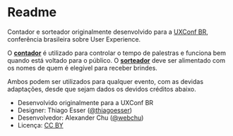 # Readme

Contador e sorteador originalmente desenvolvido para a [UXConf BR](http://www.uxconf.com.br), conferência brasileira sobre User Experience. 

O [**contador**](https://thiagoesser.github.io/uxconf/countdown.html) é utilizado para controlar o tempo de palestras e funciona bem quando está voltado para o público. O [**sorteador**](https://thiagoesser.github.io/uxconf/random.html) deve ser alimentado com os nomes de quem é elegível para receber brindes.

Ambos podem ser utilizados para qualquer evento, com as devidas adaptações, desde que sejam dados os devidos créditos abaixo.

* Desenvolvido originalmente para a UXConf BR
* Designer: Thiago Esser ([@thiagoesser](https://github.com/thiagoesser))
* Desenvolvedor: Alexander Chu ([@webchu](https://github.com/webchu))
* Licença: [CC BY](https://creativecommons.org/licenses/by/4.0/)
